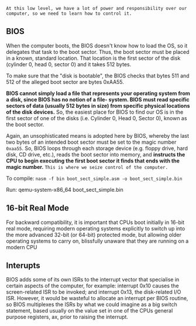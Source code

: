 
`At this low level, we have a lot of power and responsibility over our computer, so we need to learn how to control it.`

## BIOS

When the computer boots, the BIOS doesn't know how to load the OS, so it delegates that task to the boot sector. Thus, the boot sector must be placed in a known, standard location. That location is the first sector of the disk (cylinder 0, head 0, sector 0) and it takes 512 bytes.

To make sure that the "disk is bootable", the BIOS checks that bytes 511 and 512 of the alleged boot sector are bytes 0xAA55.

**BIOS cannot simply load a file that represents your operating system from a disk, since BIOS has no notion of a file- system. BIOS must read specific sectors of data (usually 512 bytes in size) from specific physical locations of the disk devices.** So, the easiest place for BIOS to find our OS is in the first sector of one of the disks (i.e. Cylinder 0, Head 0, Sector 0), known as the boot sector. 

Again, an unsophisticated means is adopted here by BIOS, whereby the last two bytes of an intended boot sector must be set to the magic number `0xaa55`. So, BIOS loops through each storage device (e.g. floppy drive, hard disk, CD drive, etc.), reads the boot sector into memory, and **instructs the CPU to begin executing the first boot sector it finds that ends with the magic number.**
`This is where we seize control of the computer.`

To compile: `nasm -f bin boot_sect_simple.asm -o boot_sect_simple.bin`

Run: qemu-system-x86_64 boot_sect_simple.bin

## 16-bit Real Mode

For backward compatibility, it is important that CPUs boot initially in 16-bit real mode, requiring modern operating systems explicitly to switch up into the more advanced 32-bit (or 64-bit) protected mode, but allowing older operating systems to carry on, blissfully unaware that they are running on a modern CPU

## Interupts 

BIOS adds some of its own ISRs to the interrupt vector that specialise in certain aspects of the computer, for example: interrupt 0x10 causes the screen-related ISR to be invoked; and interrupt 0x13, the disk-related I/O ISR.
However, it would be wasteful to allocate an interrupt per BIOS routine, so BIOS multiplexes the ISRs by what we could imagine as a big switch statement, based usually on the value set in one of the CPUs general 
purpose registers, ax, prior to raising the interrupt.
